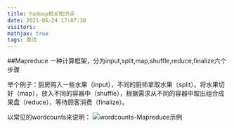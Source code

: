 ```yaml
---
title: hadoop相关知识点
date: 2021-06-24 17:07:38
visitors: 
mathjax: true
tags: 面试
---
```


##Mapreduce
一种计算框架，分为input,split,map,shuffle,reduce,finalize六个步骤

举个例子：厨房购入一些水果（input），不同的厨师拿取水果（split），将水果切好（map），放入不同的容器中（shuffle），根据需求从不同的容器中取出组合成果盘（reduce），等待顾客消费（finalize）。

以常见的wordcounts来说明：
![wordcounts-Mapreduce示例](https://tva1.sinaimg.cn/large/008i3skNgy1grtgzic9qhj31g90irq4n.jpg)